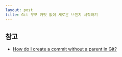 ```yaml
---
layout: post
title: Git 부모 커밋 없이 새로운 브랜치 시작하기
---
```

## 참고

* [How do I create a commit without a parent in Git?](http://stackoverflow.com/questions/5689960/how-do-i-create-a-commit-without-a-parent-in-git)
